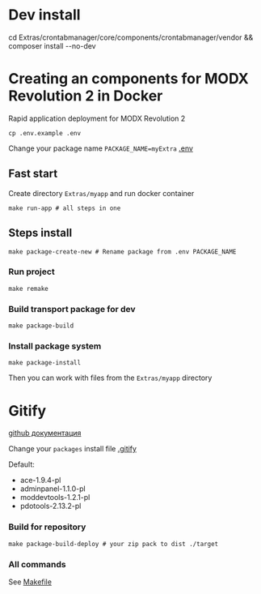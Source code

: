 # Dev install

cd Extras/crontabmanager/core/components/crontabmanager/vendor && composer install --no-dev

# Creating an components for MODX Revolution 2 in Docker

Rapid application deployment for MODX Revolution 2

```shell
cp .env.example .env
```

Change your package name `PACKAGE_NAME=myExtra` [.env](.env)

## Fast start

Create directory `Extras/myapp` and run docker container

```shell
make run-app # all steps in one
```

## Steps install

```shell
make package-create-new # Rename package from .env PACKAGE_NAME
```

### Run project

```shell
make remake
```

### Build transport package for dev

```shell
make package-build  
```

### Install package system

```shell
make package-install 
```

Then you can work with files from the `Extras/myapp` directory

# Gitify

[github документация](https://modmore.github.io/Gitify/ru/)

Change your `packages` install file [.gitify](.gitify)

Default:

- ace-1.9.4-pl
- adminpanel-1.1.0-pl
- moddevtools-1.2.1-pl
- pdotools-2.13.2-pl

### Build for repository

```shell
make package-build-deploy # your zip pack to dist ./target
```

### All commands

See [Makefile](Makefile)
